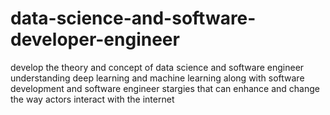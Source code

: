 # data-science-and-software-developer-engineer
develop the theory and concept of data science and software engineer
understanding deep learning and machine learning along with software development and software engineer stargies that can enhance and change the way actors interact with the internet  

